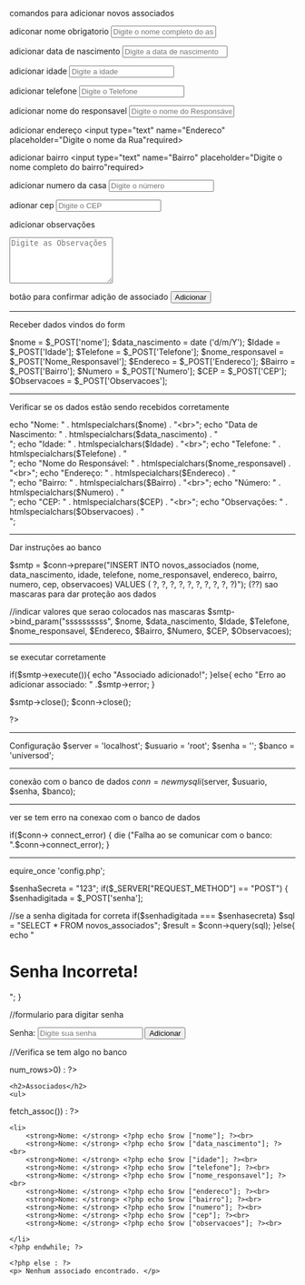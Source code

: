 comandos para adicionar novos associados

adiconar nome obrigatorio
<input type="text" name="Nome"  placeholder="Digite o nome completo do associado" required>

adicionar data de nascimento
<input type="text" name="Data de Nascimento"  placeholder="Digite a data de nascimento" required>


adicionar idade
<input type="text" name="Idade"  placeholder="Digite a idade" required>

adicionar telefone
<input type="text" name="Telefone"  placeholder="Digite o Telefone" required>

adicionar nome do responsavel
<input type="text" name="Nome do Responsavel"  placeholder="Digite o nome do Responsável" required>

adicionar endereço
<input type="text" name="Endereco"  placeholder="Digite o nome da Rua"required>

adicionar bairro
<input type="text" name="Bairro"  placeholder="Digite o nome completo do bairro"required>

adicionar numero da casa
<input type="text" name="Numero"  placeholder="Digite o número" required>

adionar cep
<input type="text" name="CEP"  placeholder="Digite o CEP">

adicionar observações
<textarea name=" Observacoes" rows="5" placeholder="Digite as Observações">
</textarea>

botão para confirmar adição de associado
<button type="submit">Adicionar</button>

_____________________________________________________________

Receber dados vindos do form

$nome = $_POST['nome'];
$data_nascimento = date ('d/m/Y');
$Idade = $_POST['Idade'];
$Telefone = $_POST['Telefone'];
$nome_responsavel = $_POST['Nome_Responsavel'];
$Endereco = $_POST['Endereco'];
$Bairro = $_POST['Bairro'];
$Numero = $_POST['Numero'];
$CEP = $_POST['CEP'];
$Observacoes = $_POST['Observacoes'];

______________________________________


Verificar se os dados estão sendo recebidos corretamente

echo "Nome: " . htmlspecialchars($nome) . "<br>";
echo "Data de Nascimento: " . htmlspecialchars($data_nascimento) . "<br>";
echo "Idade: " . htmlspecialchars($Idade) . "<br>";
echo "Telefone: " . htmlspecialchars($Telefone) . "<br>";
echo "Nome do Responsável: " . htmlspecialchars($nome_responsavel) . "<br>";
echo "Endereço: " . htmlspecialchars($Endereco) . "<br>";
echo "Bairro: " . htmlspecialchars($Bairro) . "<br>";
echo "Número: " . htmlspecialchars($Numero) . "<br>";
echo "CEP: " . htmlspecialchars($CEP) . "<br>";
echo "Observações: " . htmlspecialchars($Observacoes) . "<br>";



______________________________________

Dar instruções ao banco

$smtp = $conn->prepare("INSERT INTO novos_associados (nome, data_nascimento, idade, telefone, nome_responsavel, 
endereco, bairro, numero, cep, observacoes) VALUES ( ?, ?, ?, ?, ?, ?, ?, ?, ?, ?)");  (??) sao mascaras para dar proteção aos dados

//indicar valores que serao colocados nas mascaras
$smtp->bind_param("ssssssssss", $nome, $data_nascimento, $Idade, 
$Telefone, $nome_responsavel, $Endereco, $Bairro, $Numero, 
$CEP, $Observacoes);

______________________________________

se executar corretamente

if($smtp->execute()){
    echo "Associado adicionado!";
}else{
    echo "Erro ao adicionar associado: " .$smtp->error;
}

$smtp->close();
$conn->close();

?>
_______________________________________
Configuração 
$server = 'localhost';
$usuario = 'root';
$senha = '';
$banco = 'universod';

____________________________________

conexão com o banco de dados
$conn = new mysqli($server, $usuario, $senha, $banco);

__________________________________________

ver se tem erro na conexao com o banco de dados

if($conn-> connect_error)
{
    die ("Falha ao se comunicar com o banco:  ".$conn->connect_error);
}

____________________________________________

equire_once 'config.php';

$senhaSecreta = "123";
if($_SERVER["REQUEST_METHOD"] == "POST")
{
   $senhadigitada = $_POST['senha'];


   //se a senha digitada for correta
   if($senhadigitada === $senhasecreta)
   $sql = "SELECT * FROM novos_associados";
   $result = $conn->query(sql);
}else{
    echo "<h1>Senha Incorreta!</h1>";
}



//formulario para digitar senha
<form action= method="post"> 
    <label for="senha"> Senha:</label>
    <input type="password" name="senha"  placeholder="Digite sua senha" required>
<button type="submit">Adicionar</button>


//Verifica se tem algo no banco
<?php if(isset($result) && $result->num_rows>0) : ?>
    <h2>Associados</h2>
    <ul>
<?php while($row = $result->fetch_assoc()) : ?>
    <li>
        <strong>Nome: </strong> <?php echo $row ["nome"]; ?><br>
        <strong>Nome: </strong> <?php echo $row ["data_nascimento"]; ?><br>
        <strong>Nome: </strong> <?php echo $row ["idade"]; ?><br>
        <strong>Nome: </strong> <?php echo $row ["telefone"]; ?><br>
        <strong>Nome: </strong> <?php echo $row ["nome_responsavel"]; ?><br>
        <strong>Nome: </strong> <?php echo $row ["endereco"]; ?><br>
        <strong>Nome: </strong> <?php echo $row ["bairro"]; ?><br>
        <strong>Nome: </strong> <?php echo $row ["numero"]; ?><br>
        <strong>Nome: </strong> <?php echo $row ["cep"]; ?><br>
        <strong>Nome: </strong> <?php echo $row ["observacoes"]; ?><br>

    </li>
    <?php endwhile; ?>

    <?php else : ?>
    <p> Nenhum associado encontrado. </p>
<?php endif; ?>




